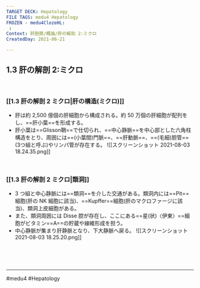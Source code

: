 ```yaml
---
TARGET DECK: Hepatology
FILE TAGS: medu4 Hepatology
FROZEN - medu4ClozeHL:
 : 
Context: 肝胆膵/概論/肝の解剖 2:ミクロ
CreatedDay: 2021-06-21

---
```


## 1.3 肝の解剖 2:ミクロ


<br>

### [[1.3 肝の解剖 2 ミクロ|肝の構造(ミクロ)]]
* 肝は約 2,500 億個の肝細胞から構成される。約 50 万個の肝細胞が配列をし、==肝小葉==を形成する。
* 肝小葉は==Glisson鞘==で仕切られ、==中心静脈==を中心部とした六角柱構造をとり、周囲には==(小葉間)門脈==、==肝動脈==、==(毛細)胆管==(3つ組と呼ぶ)やリンパ管が存在する。
![[スクリーンショット 2021-08-03 18.24.35.png]]
<!--ID: 1624766942242-->


<br>

### [[1.3 肝の解剖 2 ミクロ|類洞]]
* 3 つ組と中心静脈には==類洞==を介した交通がある。類洞内には==Pit==細胞(肝の NK 細胞に該当)、==Kupffer==細胞(肝のマクロファージに該当)、類洞上皮細胞がある。
* また、類洞周囲には Disse 腔が存在し、ここにある==星(状)〈伊東〉==細胞がビタミン==A==の貯蔵や線維形成を担う。
* 中心静脈が集まり肝静脈となり、下大静脈へ戻る。
![[スクリーンショット 2021-08-03 18.25.20.png]]
<!--ID: 1624766942248-->


<br><br><br>

---
#medu4 #Hepatology  

